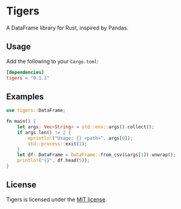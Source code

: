 # Tigers

A DataFrame library for Rust, inspired by Pandas.

## Usage

Add the following to your `Cargo.toml`:

```toml
[dependencies]
tigers = "0.1.1"
```

## Examples

```rust
use tigers::DataFrame;

fn main() {
    let args: Vec<String> = std::env::args().collect();
    if args.len() != 2 {
        eprintln!("Usage: {} <path>", args[0]);
        std::process::exit(1);
    }
    let df: DataFrame = DataFrame::from_csv(&args[1]).unwrap();
    println!("{}", df.head(5));
}
```

## License
Tigers is licensed under the [MIT license](LICENSE).
